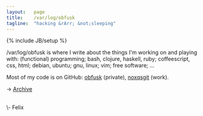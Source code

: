 ```yaml
---
layout:   page
title:    /var/log/obfusk
tagline:  "hacking &rArr; &not;sleeping"
---
```

{% include JB/setup %}

/var/log/obfusk is where I write about the things I'm working on and
playing with: (functional) programming; bash, clojure, haskell, ruby;
coffeescript, css, html; debian, ubuntu; gnu, linux; vim; free
software; ...

Most of my code is on GitHub:
[obfusk](https://github.com/obfusk) (private),
[noxqsgit](https://github.com/noxqsgit) (work).

&rarr; [Archive](/archive.html)

<br/>
\- Felix
